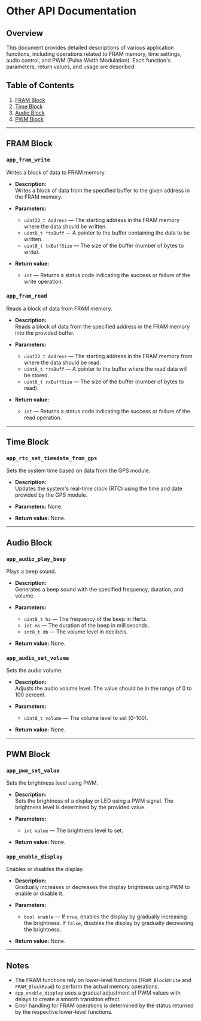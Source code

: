 # Other API Documentation

## Overview
This document provides detailed descriptions of various application functions, including operations related to FRAM memory, time settings, audio control, and PWM (Pulse Width Modulation). Each function's parameters, return values, and usage are described.

## Table of Contents
1. [FRAM Block](#fram-block)
2. [Time Block](#time-block)
3. [Audio Block](#audio-block)
4. [PWM Block](#pwm-block)

---

## FRAM Block

### `app_fram_write`
Writes a block of data to FRAM memory.

- **Description:**  
  Writes a block of data from the specified buffer to the given address in the FRAM memory.

- **Parameters:**
  - `uint32_t Address` — The starting address in the FRAM memory where the data should be written.
  - `uint8_t *txBuff` — A pointer to the buffer containing the data to be written.
  - `uint8_t txBuffSize` — The size of the buffer (number of bytes to write).

- **Return value:**  
  - `int` — Returns a status code indicating the success or failure of the write operation.

### `app_fram_read`
Reads a block of data from FRAM memory.

- **Description:**  
  Reads a block of data from the specified address in the FRAM memory into the provided buffer.

- **Parameters:**
  - `uint32_t Address` — The starting address in the FRAM memory from where the data should be read.
  - `uint8_t *rxBuff` — A pointer to the buffer where the read data will be stored.
  - `uint8_t rxBuffSize` — The size of the buffer (number of bytes to read).

- **Return value:**  
  - `int` — Returns a status code indicating the success or failure of the read operation.

---

## Time Block

### `app_rtc_set_timedate_from_gps`
Sets the system time based on data from the GPS module.

- **Description:**  
  Updates the system's real-time clock (RTC) using the time and date provided by the GPS module.

- **Parameters:** None.

- **Return value:** None.

---

## Audio Block

### `app_audio_play_beep`
Plays a beep sound.

- **Description:**  
  Generates a beep sound with the specified frequency, duration, and volume.

- **Parameters:**
  - `uint8_t hz` — The frequency of the beep in Hertz.
  - `int ms` — The duration of the beep in milliseconds.
  - `int8_t db` — The volume level in decibels.

- **Return value:** None.

### `app_audio_set_volume`
Sets the audio volume.

- **Description:**  
  Adjusts the audio volume level. The value should be in the range of 0 to 100 percent.

- **Parameters:**
  - `uint8_t volume` — The volume level to set (0-100).

- **Return value:** None.

---

## PWM Block

### `app_pwm_set_value`
Sets the brightness level using PWM.

- **Description:**  
  Sets the brightness of a display or LED using a PWM signal. The brightness level is determined by the provided value.

- **Parameters:**
  - `int value` — The brightness level to set.

- **Return value:** None.

### `app_enable_display`
Enables or disables the display.

- **Description:**  
  Gradually increases or decreases the display brightness using PWM to enable or disable it.

- **Parameters:**
  - `bool enable` — If `true`, enables the display by gradually increasing the brightness. If `false`, disables the display by gradually decreasing the brightness.

- **Return value:** None.

---

## Notes
- The FRAM functions rely on lower-level functions (`FRAM_BlockWrite` and `FRAM_BlockRead`) to perform the actual memory operations.
- `app_enable_display` uses a gradual adjustment of PWM values with delays to create a smooth transition effect.
- Error handling for FRAM operations is determined by the status returned by the respective lower-level functions.

